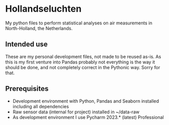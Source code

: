 # Hollandseluchten
My python files to perform statistical analyses on air measurements in North-Holland, the Netherlands.

## Intended use
These are my personal development files, not made to be reused as-is. As this is my first venture into Pandas probably not everything is the way it should be done, and not completely correct in the Pythonic way. Sorry for that.

## Prerequisites
- Development environment with Python, Pandas and Seaborn installed including all dependencies
- Raw sensor data (internal for project) installed  in ~/data-raw
- As development environment I use Pycharm 2023.* (latest) Professional
